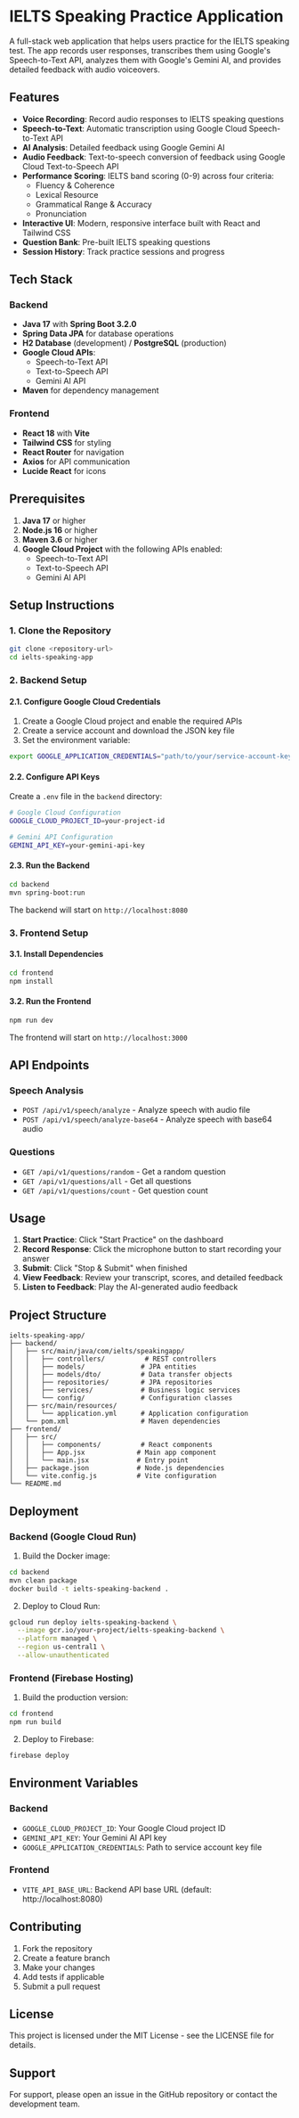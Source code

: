 # IELTS Speaking Practice Application

A full-stack web application that helps users practice for the IELTS speaking test. The app records user responses, transcribes them using Google's Speech-to-Text API, analyzes them with Google's Gemini AI, and provides detailed feedback with audio voiceovers.

## Features

- **Voice Recording**: Record audio responses to IELTS speaking questions
- **Speech-to-Text**: Automatic transcription using Google Cloud Speech-to-Text API
- **AI Analysis**: Detailed feedback using Google Gemini AI
- **Audio Feedback**: Text-to-speech conversion of feedback using Google Cloud Text-to-Speech API
- **Performance Scoring**: IELTS band scoring (0-9) across four criteria:
  - Fluency & Coherence
  - Lexical Resource
  - Grammatical Range & Accuracy
  - Pronunciation
- **Interactive UI**: Modern, responsive interface built with React and Tailwind CSS
- **Question Bank**: Pre-built IELTS speaking questions
- **Session History**: Track practice sessions and progress

## Tech Stack

### Backend
- **Java 17** with **Spring Boot 3.2.0**
- **Spring Data JPA** for database operations
- **H2 Database** (development) / **PostgreSQL** (production)
- **Google Cloud APIs**:
  - Speech-to-Text API
  - Text-to-Speech API
  - Gemini AI API
- **Maven** for dependency management

### Frontend
- **React 18** with **Vite**
- **Tailwind CSS** for styling
- **React Router** for navigation
- **Axios** for API communication
- **Lucide React** for icons

## Prerequisites

1. **Java 17** or higher
2. **Node.js 16** or higher
3. **Maven 3.6** or higher
4. **Google Cloud Project** with the following APIs enabled:
   - Speech-to-Text API
   - Text-to-Speech API
   - Gemini AI API

## Setup Instructions

### 1. Clone the Repository

```bash
git clone <repository-url>
cd ielts-speaking-app
```

### 2. Backend Setup

#### 2.1. Configure Google Cloud Credentials

1. Create a Google Cloud project and enable the required APIs
2. Create a service account and download the JSON key file
3. Set the environment variable:

```bash
export GOOGLE_APPLICATION_CREDENTIALS="path/to/your/service-account-key.json"
```

#### 2.2. Configure API Keys

Create a `.env` file in the `backend` directory:

```bash
# Google Cloud Configuration
GOOGLE_CLOUD_PROJECT_ID=your-project-id

# Gemini API Configuration
GEMINI_API_KEY=your-gemini-api-key
```

#### 2.3. Run the Backend

```bash
cd backend
mvn spring-boot:run
```

The backend will start on `http://localhost:8080`

### 3. Frontend Setup

#### 3.1. Install Dependencies

```bash
cd frontend
npm install
```

#### 3.2. Run the Frontend

```bash
npm run dev
```

The frontend will start on `http://localhost:3000`

## API Endpoints

### Speech Analysis
- `POST /api/v1/speech/analyze` - Analyze speech with audio file
- `POST /api/v1/speech/analyze-base64` - Analyze speech with base64 audio

### Questions
- `GET /api/v1/questions/random` - Get a random question
- `GET /api/v1/questions/all` - Get all questions
- `GET /api/v1/questions/count` - Get question count

## Usage

1. **Start Practice**: Click "Start Practice" on the dashboard
2. **Record Response**: Click the microphone button to start recording your answer
3. **Submit**: Click "Stop & Submit" when finished
4. **View Feedback**: Review your transcript, scores, and detailed feedback
5. **Listen to Feedback**: Play the AI-generated audio feedback

## Project Structure

```
ielts-speaking-app/
├── backend/
│   ├── src/main/java/com/ielts/speakingapp/
│   │   ├── controllers/          # REST controllers
│   │   ├── models/              # JPA entities
│   │   ├── models/dto/          # Data transfer objects
│   │   ├── repositories/        # JPA repositories
│   │   ├── services/            # Business logic services
│   │   └── config/              # Configuration classes
│   ├── src/main/resources/
│   │   └── application.yml      # Application configuration
│   └── pom.xml                  # Maven dependencies
├── frontend/
│   ├── src/
│   │   ├── components/          # React components
│   │   ├── App.jsx             # Main app component
│   │   └── main.jsx            # Entry point
│   ├── package.json            # Node.js dependencies
│   └── vite.config.js          # Vite configuration
└── README.md
```

## Deployment

### Backend (Google Cloud Run)

1. Build the Docker image:
```bash
cd backend
mvn clean package
docker build -t ielts-speaking-backend .
```

2. Deploy to Cloud Run:
```bash
gcloud run deploy ielts-speaking-backend \
  --image gcr.io/your-project/ielts-speaking-backend \
  --platform managed \
  --region us-central1 \
  --allow-unauthenticated
```

### Frontend (Firebase Hosting)

1. Build the production version:
```bash
cd frontend
npm run build
```

2. Deploy to Firebase:
```bash
firebase deploy
```

## Environment Variables

### Backend
- `GOOGLE_CLOUD_PROJECT_ID`: Your Google Cloud project ID
- `GEMINI_API_KEY`: Your Gemini AI API key
- `GOOGLE_APPLICATION_CREDENTIALS`: Path to service account key file

### Frontend
- `VITE_API_BASE_URL`: Backend API base URL (default: http://localhost:8080)

## Contributing

1. Fork the repository
2. Create a feature branch
3. Make your changes
4. Add tests if applicable
5. Submit a pull request

## License

This project is licensed under the MIT License - see the LICENSE file for details.

## Support

For support, please open an issue in the GitHub repository or contact the development team.
